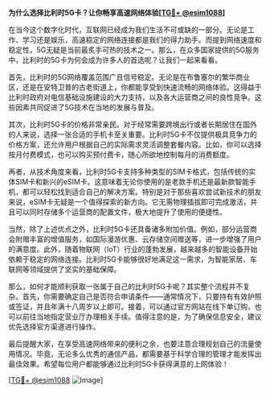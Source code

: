 **为什么选择比利时5G卡？让你畅享高速网络体验[[TG💪+ @esim1088](https://t.me/s/esim1088)]**

在当今这个数字化时代，互联网已经成为我们生活不可或缺的一部分。无论是工作、学习还是娱乐，高速稳定的网络连接都是我们的得力助手。而提到网络速度和稳定性，5G无疑是当前最炙手可热的技术之一。那么，在众多国家提供的5G服务中，比利时的5G卡为何会成为许多人的首选呢？让我们一起来看看。

首先，比利时的5G网络覆盖范围广且信号稳定。无论是在布鲁塞尔的繁华商业区，还是在安特卫普的古老街道上，你都能享受到快速流畅的网络体验。这得益于比利时政府对电信基础设施建设的大力支持，以及各大运营商之间的良性竞争。这些因素共同促进了5G技术在当地的发展与普及。

其次，比利时5G卡的价格非常亲民。对于经常需要跨境出行或者长期居住在国外的人来说，选择一张合适的手机卡至关重要。比利时5G卡不仅提供极具竞争力的价格方案，还允许用户根据自己的实际需求灵活调整套餐内容。比如，你可以选择按月付费模式，也可以购买预付费卡，随心所欲地控制每月的消费额度。

再者，从技术角度来看，比利时5G卡支持多种类型的SIM卡格式，包括传统的实体SIM卡和新兴的eSIM卡。这意味着无论你使用的是老款手机还是最新款智能手机，都可以轻松找到适合自己的解决方案。特别是对于那些喜欢尝试新技术的朋友来说，eSIM卡无疑是一个值得探索的新方向。它无需物理插拔即可完成激活，并且可以同时存储多个运营商的配置文件，极大地提升了使用的便捷性。

当然，除了上述优点之外，比利时5G卡还具备诸多附加价值。例如，部分运营商会附赠丰富的增值服务，如国际漫游优惠、云存储空间赠送等，进一步增强了用户的满意度。此外，随着物联网（IoT）行业的蓬勃发展，越来越多的智能设备开始依赖于稳定的网络连接。比利时5G卡能够很好地满足这一需求，为智能家居、车联网等领域提供了坚实的基础保障。

那么，如何才能顺利获取一张属于自己的比利时5G卡呢？其实整个流程并不复杂。首先，你需要确定自己是否符合申请条件——通常情况下，只要持有有效护照或签证，并且年满十八周岁以上即可。接着，可以通过官方网站在线下单订购，也可以前往当地指定营业厅办理相关手续。值得注意的是，为了确保信息安全，建议优先选择官方渠道进行操作。

最后提醒大家，在享受高速网络带来的便利之余，也要注意合理规划自己的流量使用情况。毕竟，无论多么优秀的通信产品，都需要基于科学合理的管理才能发挥出最佳效果。希望每位用户都能够通过比利时5G卡获得满意的上网体验！

[[TG💪+ @esim1088](https://t.me/s/esim1088) ![Image](https://i.postimg.cc/4NQfJmqS/Snipaste-2025-05-13-00-14-12.png)]